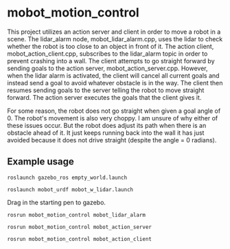 # mobot_motion_control

This project utilizes an action server and client in order to move a robot in a scene. The lidar_alarm node, mobot_lidar_alarm.cpp, uses the lidar to check whether the robot is too close to an object in front of it. The action client, mobot_action_client.cpp, subscribes to the lidar_alarm topic in order to prevent crashing into a wall. The client attempts to go straight forward by sending goals to the action server, mobot_action_server.cpp. However, when the lidar alarm is activated, the client will cancel all current goals and instead send a goal to avoid whatever obstacle is in the way. The client then resumes sending goals to the server telling the robot to move straight forward. The action server executes the goals that the client gives it.

For some reason, the robot does not go straight when given a goal angle of 0. The robot's movement is also very choppy. I am unsure of why either of these issues occur. But the robot does adjust its path when there is an obstacle ahead of it. It just keeps running back into the wall it has just avoided because it does not drive straight (despite the angle = 0 radians).

## Example usage
`roslaunch gazebo_ros empty_world.launch`

`roslaunch mobot_urdf mobot_w_lidar.launch`

Drag in the starting pen to gazebo.

`rosrun mobot_motion_control mobot_lidar_alarm`

`rosrun mobot_motion_control mobot_action_server`

`rosrun mobot_motion_control mobot_action_client`
    
